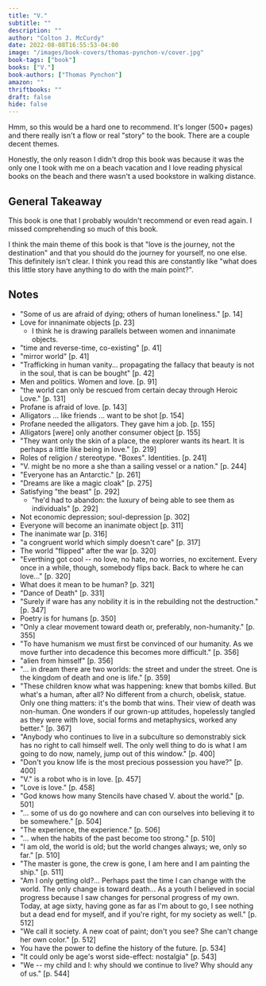 ```yaml
---
title: "V."
subtitle: ""
description: ""
author: "Colton J. McCurdy"
date: 2022-08-08T16:55:53-04:00
image: "/images/book-covers/thomas-pynchon-v/cover.jpg"
book-tags: ["book"]
books: ["V."]
book-authors: ["Thomas Pynchon"]
amazon: ""
thriftbooks: ""
draft: false
hide: false
---
```


Hmm, so this would be a hard one to recommend. It's longer (500+ pages) and there
really isn't a flow or real "story" to the book. There are a couple decent themes.

Honestly, the only reason I didn't drop this book was because it was the only one
I took with me on a beach vacation and I love reading physical books on the beach
and there wasn't a used bookstore in walking distance.

## General Takeaway

This book is one that I probably wouldn't recommend or even read again. I missed comprehending so much of this book.

I think the main theme of this book is that "love is the journey, not the destination" and that you should do the journey for yourself, no one else. This definitely isn't clear. I think you read this are constantly like "what does this little story have anything to do with the main point?".

## Notes

- "Some of us are afraid of dying; others of human loneliness." [p. 14]
- Love for innanimate objects [p. 23]
  - I think he is drawing parallels between women and innanimate objects.
- "time and reverse-time, co-existing" [p. 41]
- "mirror world" [p. 41]
- "Trafficking in human vanity... propagating the fallacy that beauty is not in the soul, that is can be bought" [p. 42]
- Men and politics. Women and love. [p. 91]
- "the world can only be rescued from certain decay through Heroic Love." [p. 131]
- Profane is afraid of love. [p. 143]
- Alligators ... like friends ... want to be shot [p. 154]
- Profane needed the alligators. They gave him a job. [p. 155]
- Alligators [were] only another consumer object [p. 155]
- "They want only the skin of a place, the explorer wants its heart. It is perhaps a little like being in love." [p. 219]
- Roles of religion / stereotype. "Boxes". Identities. [p. 241]
- "V. might be no more a she than a sailing vessel or a nation." [p. 244]
- "Everyone has an Antarctic." [p. 261]
- "Dreams are like a magic cloak" [p. 275]
- Satisfying "the beast" [p. 292]
  - "he'd had to abandon: the luxury of being able to see them as individuals" [p. 292]
- Not economic depression; soul-depression [p. 302]
- Everyone will become an inanimate object [p. 311]
- The inanimate war [p. 316]
- "a congruent world which simply doesn't care" [p. 317]
- The world "flipped" after the war [p. 320]
- "Everthing got cool -- no love, no hate, no worries, no excitement. Every once in a while, though, somebody flips back. Back to where he can love..." [p. 320]
- What does it mean to be human? [p. 321]
- "Dance of Death" [p. 331]
- "Surely if ware has any nobility it is in the rebuilding not the destruction." [p. 347]
- Poetry is for humans [p. 350]
- "Only a clear movement toward death or, preferably, non-humanity." [p. 355]
- "To have humanism we must first be convinced of our humanity. As we move further into decadence this becomes more difficult." [p. 356]
- "alien from himself" [p. 356]
- "... in dream there are two worlds: the street and under the street. One is the kingdom of death and one is life." [p. 359]
- "These children know what was happening: knew that bombs killed. But what's a human, after all? No different from a church, obelisk, statue. Only one thing matters: it's the bomb that wins. Their view of death was non-human. One wonders if our grown-up attitudes, hopelessly tangled as they were with love, social forms and metaphysics, worked any better." [p. 367]
- "Anybody who continues to live in a subculture so demonstrably sick has no right to call himself well. The only well thing to do is what I am going to do now, namely, jump out of this window." [p. 400]
- "Don't you know life is the most precious possession you have?" [p. 400]
- "V." is a robot who is in love. [p. 457]
- "Love is love." [p. 458]
- "God knows how many Stencils have chased V. about the world." [p. 501]
- "... some of us do go nowhere and can con ourselves into believing it to be somewhere." [p. 504]
- "The experience, the experience." [p. 506]
- "... when the habits of the past become too strong." [p. 510]
- "I am old, the world is old; but the world changes always; we, only so far." [p. 510]
- "The master is gone, the crew is gone, I am here and I am painting the ship." [p. 511]
- "Am I only getting old?... Perhaps past the time I can change with the world. The only change is toward death... As a youth I believed in social progress because I saw changes for personal progress of my own. Today, at age sixty, having gone as far as I'm about to go, I see nothing but a dead end for myself, and if you're right, for my society as well." [p. 512]
- "We call it society. A new coat of paint; don't you see? She can't change her own color." [p. 512]
- You have the power to define the history of the future. [p. 534]
- "It could only be age's worst side-effect: nostalgia" [p. 543]
- "We -- my child and I: why should we continue to live? Why should any of us." [p. 544]
